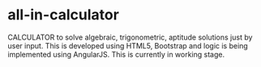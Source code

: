 # all-in-calculator
CALCULATOR to solve algebraic, trigonometric, aptitude solutions just by user input. 
This is developed using HTML5, Bootstrap and logic is being implemented using AngularJS. This is currently in working stage.    
